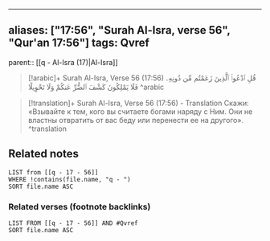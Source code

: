 
---
aliases: ["17:56", "Surah Al-Isra, verse 56", "Qur'an 17:56"]
tags: Qvref
---

parent:: [[q - Al-Isra (17)|Al-Isra]]

> [!arabic]+ Surah Al-Isra, Verse 56 (17:56)
> <span class="quran-arabic">قُلِ ٱدْعُوا۟ ٱلَّذِينَ زَعَمْتُم مِّن دُونِهِۦ فَلَا يَمْلِكُونَ كَشْفَ ٱلضُّرِّ عَنكُمْ وَلَا تَحْوِيلًا</span>
^arabic

> [!translation]+ Surah Al-Isra, Verse 56 (17:56) - Translation
> Скажи: «Взывайте к тем, кого вы считаете богами наряду с Ним. Они не властны отвратить от вас беду или перенести ее на другого».
^translation



## Related notes
```dataview
LIST from [[q - 17 - 56]]
WHERE !contains(file.name, "q - ")
SORT file.name ASC
```

### Related verses (footnote backlinks)
```dataview
LIST FROM [[q - 17 - 56]] AND #Qvref
SORT file.name ASC
```

